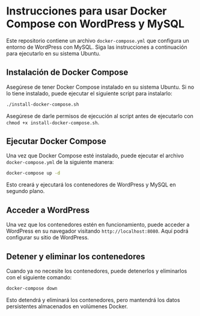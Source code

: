# Instrucciones para usar Docker Compose con WordPress y MySQL

Este repositorio contiene un archivo `docker-compose.yml` que configura un entorno de WordPress con MySQL. Siga las instrucciones a continuación para ejecutarlo en su sistema Ubuntu.

## Instalación de Docker Compose

Asegúrese de tener Docker Compose instalado en su sistema Ubuntu. Si no lo tiene instalado, puede ejecutar el siguiente script para instalarlo:

```bash
./install-docker-compose.sh
```

Asegúrese de darle permisos de ejecución al script antes de ejecutarlo con `chmod +x install-docker-compose.sh`.

## Ejecutar Docker Compose

Una vez que Docker Compose esté instalado, puede ejecutar el archivo `docker-compose.yml` de la siguiente manera:

```bash
docker-compose up -d
```

Esto creará y ejecutará los contenedores de WordPress y MySQL en segundo plano.

## Acceder a WordPress

Una vez que los contenedores estén en funcionamiento, puede acceder a WordPress en su navegador visitando `http://localhost:8080`. Aquí podrá configurar su sitio de WordPress.

## Detener y eliminar los contenedores

Cuando ya no necesite los contenedores, puede detenerlos y eliminarlos con el siguiente comando:

```bash
docker-compose down
```

Esto detendrá y eliminará los contenedores, pero mantendrá los datos persistentes almacenados en volúmenes Docker.
